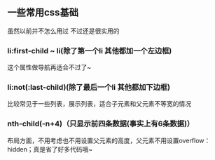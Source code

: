 ## 一些常用css基础
虽然以前并不怎么用过
不过还是很实用的
### li:first-child ~ li(除了第一个li 其他都加一个左边框)
这个属性做导航再适合不过了~
### li:not(:last-child)(除了最后一个li 其他都加下边框)
比较常见于一些列表，展示列表，适合子元素和父元素不等宽的情况
### nth-child(-n+4)（只显示前四条数据(事实上有6条数据)）
布局方面，不用考虑也不用设置父元素的高度，父元素不用设置overflow：hidden；真是省了好多代码哦~